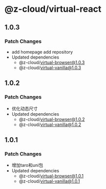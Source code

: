 # @z-cloud/virtual-react

## 1.0.3

### Patch Changes

- add homepage add repository
- Updated dependencies
  - @z-cloud/virtual-browser@1.0.3
  - @z-cloud/virtual-vanilla@1.0.3

## 1.0.2

### Patch Changes

- 优化动态尺寸
- Updated dependencies
  - @z-cloud/virtual-browser@1.0.2
  - @z-cloud/virtual-vanilla@1.0.2

## 1.0.1

### Patch Changes

- 增加taro和uni包
- Updated dependencies
  - @z-cloud/virtual-browser@1.0.1
  - @z-cloud/virtual-vanilla@1.0.1
